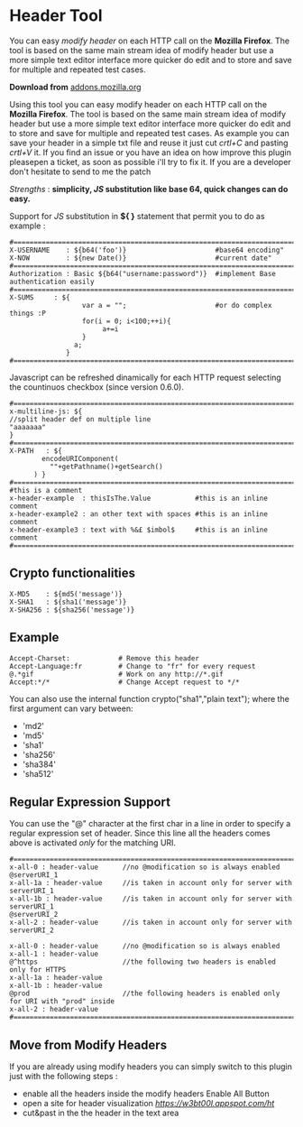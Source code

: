 Header Tool
============
You can easy _modify header_ on each HTTP call on the **Mozilla Firefox**.
The tool is based on the same main stream idea of modify header but use a more simple text editor interface more quicker do edit and to store and save for multiple and repeated test cases.

**Download from** [addons.mozilla.org](https://addons.mozilla.org/it/firefox/addon/header-tool/)

Using this tool you can easy modify header on each HTTP call on the **Mozilla Firefox**.
The tool is based on the same main stream idea of modify header but use a more simple text editor interface more quicker do edit and to store and save for multiple and repeated test cases. As example you can save your header in a simple txt file and reuse it just cut _crtl+C_ and pasting _crtl+V_ it. If you find an issue or you have an idea on how improve this plugin pleasepen a ticket, as soon as possible i'll try to fix it. If you are a developer don't hesitate to send to me the patch   

*Strengths* : **simplicity, _JS_ substitution like base 64, quick changes can do easy.**

Support for _JS_ substitution in **${ }** statement that permit you to do as example : 

    #========================================================================================
    X-USERNAME    : ${b64('foo')}                      #base64 encoding"
    X-NOW         : ${new Date()}                      #current date"
    #========================================================================================
    Authorization : Basic ${b64("username:password")}  #implement Base authentication easily
    #========================================================================================
    X-SUMS     : ${
                      var a = "";                      #or do complex things :P
                      for(i = 0; i<100;++i){
                           a+=i
                      }
                    a;
                  }
    #========================================================================================

Javascript can be refreshed dinamically for each HTTP request selecting the countinuos checkbox (since version 0.6.0).

    #========================================================================================
    x-multiline-js: ${
    //split header def on multiple line
    "aaaaaaa"
    }
    #========================================================================================
    X-PATH   : ${
            encodeURIComponent(
              ""+getPathname()+getSearch()
          ) }
    #========================================================================================
    #this is a comment
    x-header-example  : thisIsThe.Value           #this is an inline comment
    x-header-example2 : an other text with spaces #this is an inline comment
    x-header-example3 : text with %&£ $imbol$     #this is an inline comment
    #========================================================================================

Crypto functionalities
------------------------

    X-MD5    : ${md5('message')}
    X-SHA1   : ${sha1('message')}
    X-SHA256 : ${sha256('message')}


Example
------------------------
    Accept-Charset:            # Remove this header
    Accept-Language:fr         # Change to "fr" for every request
    @.*gif                     # Work on any http://*.gif
    Accept:*/*                 # Change Accept request to */*


You can also use the internal function  crypto("sha1","plain text"); where the first argument can vary between:
 
- 'md2'  
- 'md5'  
- 'sha1' 
- 'sha256'
- 'sha384'
- 'sha512'

Regular Expression Support
--------------------------
You can use the "@" character at the first char in a line in order to specify a 
regular expression set of header. Since this line all the headers comes above is
activated *only* for the matching URI.

    #========================================================================================
    x-all-0 : header-value      //no @modification so is always enabled
    @serverURI_1
    x-all-1a : header-value     //is taken in account only for server with serverURI_1 
    x-all-1b : header-value     //is taken in account only for server with serverURI_1 
    @serverURI_2
    x-all-2 : header-value      //is taken in account only for server with serverURI_2

    x-all-0 : header-value      //no @modification so is always enabled
    x-all-1 : header-value
    @^https                     //the following two headers is enabled only for HTTPS
    x-all-1a : header-value     
    x-all-1b : header-value     
    @prod                       //the following headers is enabled only for URI with "prod" inside
    x-all-2 : header-value      
    #========================================================================================

Move from Modify Headers
------------------------
If you are already using modify headers you can simply switch to this plugin just with the following steps :
- enable all the headers inside the modify headers Enable All Button
- open a site for header visualization *https://w3bt00l.appspot.com/ht*
- cut&past in the the header in the text area


